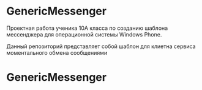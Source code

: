 # GenericMessenger
Проектная работа ученика 10А класса по созданию шаблона мессенджера для операционной системы Windows Phone.

Данный репозиторий представляет собой шаблон для клиетна сервиса моментального обмена сообщениями
# GenericMessenger
